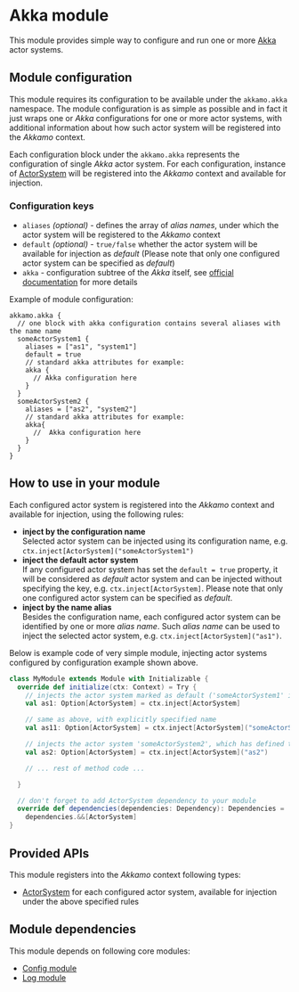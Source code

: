 # Akka module

This module provides simple way to configure and run one or more [Akka](https://akka.io) actor
systems.

## Module configuration

This module requires its configuration to be available under the `akkamo.akka` namespace. The module
configuration is as simple as possible and in fact it just wraps one or *Akka* configurations for
one or more actor systems, with additional information about how such actor system will be
registered into the *Akkamo* context.

Each configuration block under the `akkamo.akka` represents the configuration of single *Akka* actor
system. For each configuration, instance of
[ActorSystem](http://doc.akka.io/api/akka/current/#akka.actor.ActorSystem) will be registered into
the *Akkamo* context  and available for injection.

### Configuration keys

* `aliases` *(optional)* - defines the array of *alias names*, under which the actor system will be
  registered to the *Akkamo* context
* `default` *(optional)* - `true/false` whether the actor system will be available for injection as
  *default* (Please note that only one configured actor system can be specified as *default*)
* `akka` - configuration subtree of the *Akka* itself, see
   [official documentation](http://doc.akka.io/docs/akka/current/general/configuration.html#Custom_application_conf)
   for more details

Example of module configuration:

```
akkamo.akka {
  // one block with akka configuration contains several aliases with the name name
  someActorSystem1 {
    aliases = ["as1", "system1"]
    default = true
    // standard akka attributes for example:
    akka {
      // Akka configuration here
    }
  }
  someActorSystem2 {
    aliases = ["as2", "system2"]
    // standard akka attributes for example:
    akka{
      //  Akka configuration here
    }
  }
}
```

## How to use in your module
Each configured actor system is registered into the *Akkamo* context and available for injection,
using the following rules:

* **inject by the configuration name**  
  Selected actor system can be injected using its configuration name, e.g.
  `ctx.inject[ActorSystem]("someActorSystem1")`
* **inject the default actor system**  
  If any configured actor system has set the `default = true` property, it will be considered as
  *default* actor system and can be injected without specifying the key, e.g.
  `ctx.inject[ActorSystem]`. Please note that only one configured actor system can be specified as
  *default*.
* **inject by the name alias**  
  Besides the configuration name, each configured actor system can be identified by one or more
  *alias name*. Such *alias name* can be used to inject the selected actor system, e.g.
  `ctx.inject[ActorSystem]("as1")`.

Below is example code of very simple module, injecting actor systems configured by configuration
example shown above.

```scala
class MyModule extends Module with Initializable {
  override def initialize(ctx: Context) = Try {
    // injects the actor system marked as default ('someActorSystem1' in this case)
    val as1: Option[ActorSystem] = ctx.inject[ActorSystem]

    // same as above, with explicitly specified name
    val as11: Option[ActorSystem] = ctx.inject[ActorSystem]("someActorSystem1")

    // injects the actor system 'someActorSystem2', which has defined the alias 'as2'
    val as2: Option[ActorSystem] = ctx.inject[ActorSystem]("as2")

    // ... rest of method code ...

  }

  // don't forget to add ActorSystem dependency to your module
  override def dependencies(dependencies: Dependency): Dependencies =
    dependencies.&&[ActorSystem]
}
```

## Provided APIs
This module registers into the *Akkamo* context following types:

* [ActorSystem](http://doc.akka.io/api/akka/current/#akka.actor.ActorSystem) for each configured
actor system, available for injection under the above specified rules

## Module dependencies
This module depends on following core modules:

* [Config module](config-module.md)
* [Log module](log-module.md)
